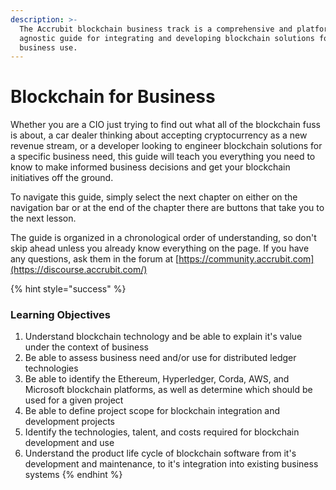 ```yaml
---
description: >-
  The Accrubit blockchain business track is a comprehensive and platform
  agnostic guide for integrating and developing blockchain solutions for
  business use.​
---
```


# Blockchain for Business

Whether you are a CIO just trying to find out what all of the blockchain fuss is about, a car dealer thinking about accepting cryptocurrency as a new revenue stream, or a developer looking to engineer blockchain solutions for a specific business need, this guide will teach you everything you need to know to make informed business decisions and get your blockchain initiatives off the ground. 

To navigate this guide, simply select the next chapter on either on the navigation bar or at the end of the chapter there are buttons that take you to the next lesson.   
  
The guide is organized in a chronological order of understanding, so don't skip ahead unless you already know everything on the page. If you have any questions, ask them in the forum at [https://community.accrubit.com](https://discourse.accrubit.com/)

{% hint style="success" %}
### Learning Objectives

1. Understand blockchain technology and be able to explain it's value under the context of business
2. Be able to assess business need and/or use for distributed ledger technologies
3.  Be able to identify the Ethereum, Hyperledger, Corda, AWS, and Microsoft blockchain platforms, as well as determine which should be used for a given project
4. Be able to define project scope for blockchain integration and development projects
5. Identify the technologies, talent, and costs required for blockchain development and use
6. Understand the product life cycle of blockchain software from it's development and maintenance, to it's integration into existing business systems
{% endhint %}

